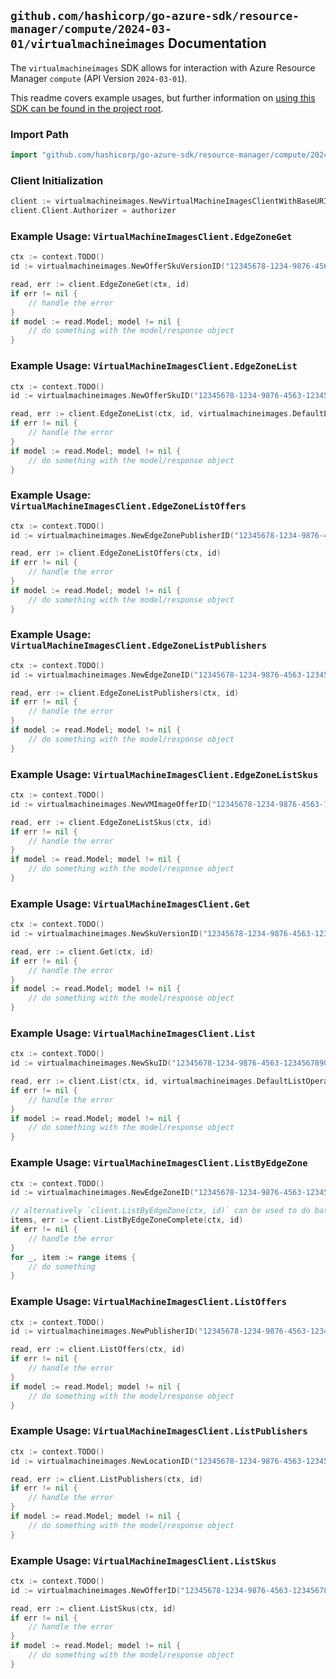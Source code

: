 
## `github.com/hashicorp/go-azure-sdk/resource-manager/compute/2024-03-01/virtualmachineimages` Documentation

The `virtualmachineimages` SDK allows for interaction with Azure Resource Manager `compute` (API Version `2024-03-01`).

This readme covers example usages, but further information on [using this SDK can be found in the project root](https://github.com/hashicorp/go-azure-sdk/tree/main/docs).

### Import Path

```go
import "github.com/hashicorp/go-azure-sdk/resource-manager/compute/2024-03-01/virtualmachineimages"
```


### Client Initialization

```go
client := virtualmachineimages.NewVirtualMachineImagesClientWithBaseURI("https://management.azure.com")
client.Client.Authorizer = authorizer
```


### Example Usage: `VirtualMachineImagesClient.EdgeZoneGet`

```go
ctx := context.TODO()
id := virtualmachineimages.NewOfferSkuVersionID("12345678-1234-9876-4563-123456789012", "locationName", "edgeZoneName", "publisherName", "offerName", "skuName", "versionName")

read, err := client.EdgeZoneGet(ctx, id)
if err != nil {
	// handle the error
}
if model := read.Model; model != nil {
	// do something with the model/response object
}
```


### Example Usage: `VirtualMachineImagesClient.EdgeZoneList`

```go
ctx := context.TODO()
id := virtualmachineimages.NewOfferSkuID("12345678-1234-9876-4563-123456789012", "locationName", "edgeZoneName", "publisherName", "offerName", "skuName")

read, err := client.EdgeZoneList(ctx, id, virtualmachineimages.DefaultEdgeZoneListOperationOptions())
if err != nil {
	// handle the error
}
if model := read.Model; model != nil {
	// do something with the model/response object
}
```


### Example Usage: `VirtualMachineImagesClient.EdgeZoneListOffers`

```go
ctx := context.TODO()
id := virtualmachineimages.NewEdgeZonePublisherID("12345678-1234-9876-4563-123456789012", "locationName", "edgeZoneName", "publisherName")

read, err := client.EdgeZoneListOffers(ctx, id)
if err != nil {
	// handle the error
}
if model := read.Model; model != nil {
	// do something with the model/response object
}
```


### Example Usage: `VirtualMachineImagesClient.EdgeZoneListPublishers`

```go
ctx := context.TODO()
id := virtualmachineimages.NewEdgeZoneID("12345678-1234-9876-4563-123456789012", "locationName", "edgeZoneName")

read, err := client.EdgeZoneListPublishers(ctx, id)
if err != nil {
	// handle the error
}
if model := read.Model; model != nil {
	// do something with the model/response object
}
```


### Example Usage: `VirtualMachineImagesClient.EdgeZoneListSkus`

```go
ctx := context.TODO()
id := virtualmachineimages.NewVMImageOfferID("12345678-1234-9876-4563-123456789012", "locationName", "edgeZoneName", "publisherName", "offerName")

read, err := client.EdgeZoneListSkus(ctx, id)
if err != nil {
	// handle the error
}
if model := read.Model; model != nil {
	// do something with the model/response object
}
```


### Example Usage: `VirtualMachineImagesClient.Get`

```go
ctx := context.TODO()
id := virtualmachineimages.NewSkuVersionID("12345678-1234-9876-4563-123456789012", "locationName", "publisherName", "offerName", "skuName", "versionName")

read, err := client.Get(ctx, id)
if err != nil {
	// handle the error
}
if model := read.Model; model != nil {
	// do something with the model/response object
}
```


### Example Usage: `VirtualMachineImagesClient.List`

```go
ctx := context.TODO()
id := virtualmachineimages.NewSkuID("12345678-1234-9876-4563-123456789012", "locationName", "publisherName", "offerName", "skuName")

read, err := client.List(ctx, id, virtualmachineimages.DefaultListOperationOptions())
if err != nil {
	// handle the error
}
if model := read.Model; model != nil {
	// do something with the model/response object
}
```


### Example Usage: `VirtualMachineImagesClient.ListByEdgeZone`

```go
ctx := context.TODO()
id := virtualmachineimages.NewEdgeZoneID("12345678-1234-9876-4563-123456789012", "locationName", "edgeZoneName")

// alternatively `client.ListByEdgeZone(ctx, id)` can be used to do batched pagination
items, err := client.ListByEdgeZoneComplete(ctx, id)
if err != nil {
	// handle the error
}
for _, item := range items {
	// do something
}
```


### Example Usage: `VirtualMachineImagesClient.ListOffers`

```go
ctx := context.TODO()
id := virtualmachineimages.NewPublisherID("12345678-1234-9876-4563-123456789012", "locationName", "publisherName")

read, err := client.ListOffers(ctx, id)
if err != nil {
	// handle the error
}
if model := read.Model; model != nil {
	// do something with the model/response object
}
```


### Example Usage: `VirtualMachineImagesClient.ListPublishers`

```go
ctx := context.TODO()
id := virtualmachineimages.NewLocationID("12345678-1234-9876-4563-123456789012", "locationName")

read, err := client.ListPublishers(ctx, id)
if err != nil {
	// handle the error
}
if model := read.Model; model != nil {
	// do something with the model/response object
}
```


### Example Usage: `VirtualMachineImagesClient.ListSkus`

```go
ctx := context.TODO()
id := virtualmachineimages.NewOfferID("12345678-1234-9876-4563-123456789012", "locationName", "publisherName", "offerName")

read, err := client.ListSkus(ctx, id)
if err != nil {
	// handle the error
}
if model := read.Model; model != nil {
	// do something with the model/response object
}
```
